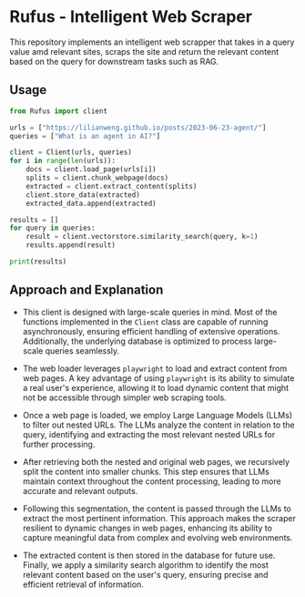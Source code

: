 # Rufus - Intelligent Web Scraper

This repository implements an intelligent web scrapper that takes in a query value amd relevant sites, scraps the site and return the relevant content based on the query for downstream tasks such as RAG.

## Usage

```python
from Rufus import client

urls = ["https://lilianweng.github.io/posts/2023-06-23-agent/"]
queries = ["What is an agent in AI?"]

client = Client(urls, queries)
for i in range(len(urls)):
    docs = client.load_page(urls[i])
    splits = client.chunk_webpage(docs)
    extracted = client.extract_content(splits)
    client.store_data(extracted)
    extracted_data.append(extracted)

results = []
for query in queries:
    result = client.vectorstore.similarity_search(query, k=1)
    results.append(result)

print(results)
```

## Approach and Explanation
- This client is designed with large-scale queries in mind. Most of the functions implemented in the `Client` class are capable of running asynchronously, ensuring efficient handling of extensive operations. Additionally, the underlying database is optimized to process large-scale queries seamlessly.

- The web loader leverages `playwright` to load and extract content from web pages. A key advantage of using `playwright` is its ability to simulate a real user's experience, allowing it to load dynamic content that might not be accessible through simpler web scraping tools.

- Once a web page is loaded, we employ Large Language Models (LLMs) to filter out nested URLs. The LLMs analyze the content in relation to the query, identifying and extracting the most relevant nested URLs for further processing.

- After retrieving both the nested and original web pages, we recursively split the content into smaller chunks. This step ensures that LLMs maintain context throughout the content processing, leading to more accurate and relevant outputs.

- Following this segmentation, the content is passed through the LLMs to extract the most pertinent information. This approach makes the scraper resilient to dynamic changes in web pages, enhancing its ability to capture meaningful data from complex and evolving web environments.

- The extracted content is then stored in the database for future use. Finally, we apply a similarity search algorithm to identify the most relevant content based on the user's query, ensuring precise and efficient retrieval of information.